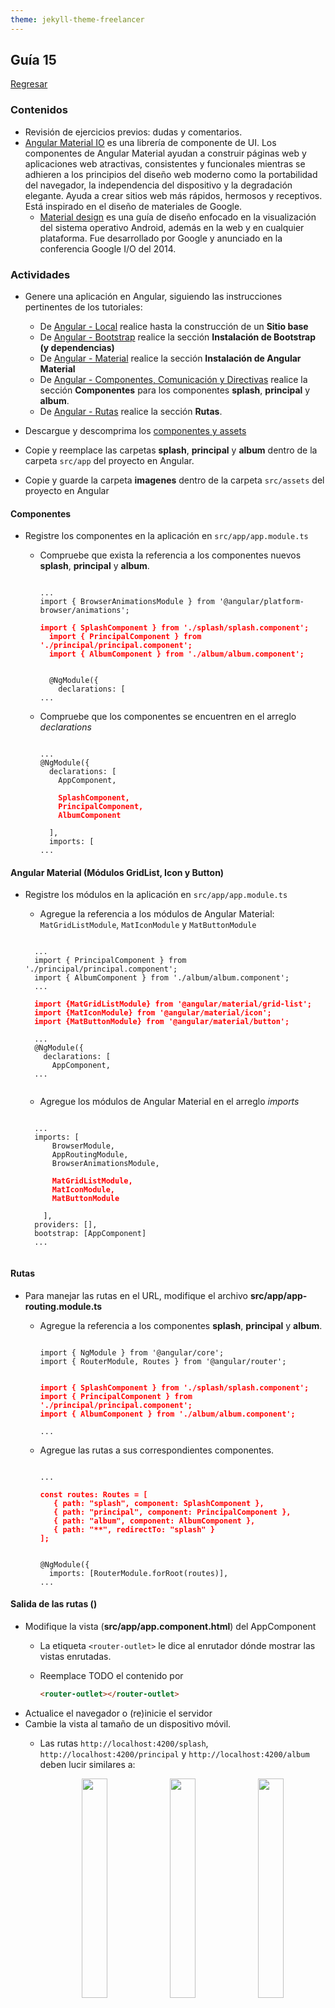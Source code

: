 ```yaml
---
theme: jekyll-theme-freelancer
---
```


## Guía 15

[Regresar](/DAWM/)

### Contenidos

* Revisión de ejercicios previos: dudas y comentarios.
* [Angular Material IO](https://material.angular.io/) es una librería de componente de UI. Los componentes de Angular Material ayudan a construir páginas web y aplicaciones web atractivas, consistentes y funcionales mientras se adhieren a los principios del diseño web moderno como la portabilidad del navegador, la independencia del dispositivo y la degradación elegante. Ayuda a crear sitios web más rápidos, hermosos y receptivos. Está inspirado en el diseño de materiales de Google.
	- [Material design](https://material.io/design) es una guía de diseño enfocado en la visualización del sistema operativo Android, además en la web y en cualquier plataforma. Fue desarrollado por Google y anunciado en la conferencia Google I/O del 2014.


### Actividades

* Genere una aplicación en Angular, siguiendo las instrucciones pertinentes de los tutoriales:
  
  + De [Angular - Local](https://dawfiec.github.io/DAWM/tutoriales/angular_local.html) realice hasta la construcción de un **Sitio base**
  + De [Angular - Bootstrap](https://dawfiec.github.io/DAWM/tutoriales/angular_bootstrap.html) realice la sección **Instalación de Bootstrap (y dependencias)**
  + De [Angular - Material](https://dawfiec.github.io/DAWM/tutoriales/angular_material.html) realice la sección **Instalación de Angular Material**
  + De [Angular - Componentes, Comunicación y Directivas](https://dawfiec.github.io/DAWM/tutoriales/angular_bases.html) realice la sección **Componentes** para los componentes **splash**, **principal** y **album**.
  + De [Angular - Rutas](https://dawfiec.github.io/DAWM/tutoriales/angular_rutas.html) realice la sección **Rutas**.

* Descargue y descomprima los [componentes y assets](archivos/guia15_recursos.zip)
* Copie y reemplace las carpetas **splash**, **principal** y **album** dentro de la carpeta `src/app` del proyecto en Angular. 
* Copie y guarde la carpeta **imagenes** dentro de la carpeta `src/assets` del proyecto en Angular

#### Componentes

* Registre los componentes en la aplicación en `src/app/app.module.ts`
  + Compruebe que exista la referencia a los componentes nuevos **splash**, **principal** y **album**.

    <pre><code>
  	...
  	import { BrowserAnimationsModule } from '@angular/platform-browser/animations';
  	<b style="color: red">
  	import { SplashComponent } from './splash/splash.component';
	  import { PrincipalComponent } from './principal/principal.component';
	  import { AlbumComponent } from './album/album.component';
	  </b>

	  @NgModule({
  	  	declarations: [
  	...
    </code></pre>

  + Compruebe que los componentes se encuentren en el arreglo *declarations*

    <pre><code>
  	...
  	@NgModule({
	  declarations: [
	    AppComponent,
	    <b style="color: red">
	    SplashComponent,
	    PrincipalComponent,
	    AlbumComponent
	    </b>
	  ],
	  imports: [
  	...
    </code></pre>

#### Angular Material (Módulos GridList, Icon y Button)

* Registre los módulos en la aplicación en `src/app/app.module.ts`

    + Agregue la referencia a los módulos de Angular Material: `MatGridListModule`, `MatIconModule` y `MatButtonModule`

	<pre><code>
	...
	import { PrincipalComponent } from './principal/principal.component';
	import { AlbumComponent } from './album/album.component';
	...
	<b style="color: red">
	import {MatGridListModule} from '@angular/material/grid-list';
	import {MatIconModule} from '@angular/material/icon';
	import {MatButtonModule} from '@angular/material/button';
	</b>
	...
	@NgModule({
	  declarations: [
	    AppComponent,
	...
	</code></pre>

	+ Agregue los módulos de Angular Material en el arreglo *imports*

    <pre><code>
  	...
  	imports: [
	    BrowserModule,
	    AppRoutingModule,
	    BrowserAnimationsModule,
	    <b style="color: red">
	    MatGridListModule,
	    MatIconModule,  
	    MatButtonModule
	    </b>
	  ],
	providers: [],
	bootstrap: [AppComponent]
  	...
    </code></pre>

#### Rutas

* Para manejar las rutas en el URL, modifique el archivo **src/app/app-routing.module.ts**
  + Agregue la referencia a los componentes **splash**, **principal** y **album**.
  
    <pre><code>
  	import { NgModule } from '@angular/core';
  	import { RouterModule, Routes } from '@angular/router';

  	<b style="color: red">
  	import { SplashComponent } from './splash/splash.component';
  	import { PrincipalComponent } from './principal/principal.component';
  	import { AlbumComponent } from './album/album.component';
  	</b>
  	...
  	</code></pre>

  + Agregue las rutas a sus correspondientes componentes.
  
  	<pre><code>
  	...
  	<b style="color: red">
  	const routes: Routes = [
       { path: "splash", component: SplashComponent },
       { path: "principal", component: PrincipalComponent },
   	   { path: "album", component: AlbumComponent },
   	   { path: "**", redirectTo: "splash" }
    ];
  	</b>
    
  	@NgModule({
  	  imports: [RouterModule.forRoot(routes)],
  	...  
  	</code></pre>

#### Salida de las rutas (<router-outlet>)

* Modifique la vista (**src/app/app.component.html**) del AppComponent
  + La etiqueta `<router-outlet>` le dice al enrutador dónde mostrar las vistas enrutadas.
  + Reemplace TODO el contenido por
    
    ```html
    <router-outlet></router-outlet>
    ```
* Actualice el navegador o (re)inicie el servidor
* Cambie la vista al tamaño de un dispositivo móvil. 
  + Las rutas `http://localhost:4200/splash`, `http://localhost:4200/principal` y `http://localhost:4200/album` deben lucir similares a:

	<p align="center">
	  <img width="30%" src="imagenes/angular_material_splash.png">
	  <img width="30%" src="imagenes/angular_material_principal.png">
	  <img width="30%" src="imagenes/angular_material_album.png">
	</p>

#### Navegación entre rutas (routerlink)

* Modifique la vista (**src/app/splash.component.html**) del SplashComponent
  + Al dar clic sobre el nombre o la imagen debe redirigir a la ruta `/principal`

  ```
  ... 
  <img src="assets/imagenes/pngwing.com.png" class="img-fluid"  routerLink="/principal"  alt="imagen">
  ...
  <h1 class="titulo" routerLink="/principal">Album</h1>
  ...
  ```

* Agregue la navegación entre del componente **PrincipalComponent** al componente **AlbumComponent**
  + Al dar clic en el **button** con el nombre `Ver`.

  ```
  ...
  <button type="button" class="btn btn-success mx-2">Ver</button> 
  ...
  ```

* Agregue la navegación entre del componente **AlbumComponent** al componente **PrincipalComponent**
  + Al dar clic en el **button** con el ícono `arrow_back`.

  ```
  ...
  <button mat-icon-button color="basic" aria-label="back">  
	  <mat-icon>arrow_back</mat-icon> 
  </button>  
  ...
  ```

#### Redirección automática (router)

* Modifique el controlador (**src/app/splash.component.ts**) del SplashComponent
  + Agregue la referencia al módulo `Router`

	<pre><code>
	import { Component, OnInit } from '@angular/core';
	<b style="color: red">
  import { Router } from '@angular/router';
  </b>
  @Component({
	...
	</code></pre>

	+ Agregue la inyección de dependencia al módulo `Router`

	<pre><code>
	...
	export class SplashComponent implements OnInit {
	<b style="color: red">
    constructor(private router: Router) { }
  </b>
    ngOnInit(): void {
	...
	</code></pre>

	+ Luego de la inicialización del componente, agregue el código para activar navegación a la ruta `/principal`

	<pre><code>
	...
	ngOnInit(): void {
	<b style="color: red">
	    setTimeout(() => {
	      this.router.navigate(['principal']);
	    }, 2000);
  </b>
  }
  ...
	</code></pre>


### Términos

Despliegue, material design

### Referencias

* Angular Material Tutorial. (2022). Retrieved 20 July 2022, from https://www.tutorialspoint.com/angular_material/index.htm
* Angular. (2022). Retrieved 26 July 2022, from https://angular.io/tutorial/toh-pt5
* Khan, R. (2022). La función setTimeout() en Angular. Retrieved 26 July 2022, from https://www.delftstack.com/es/howto/angular/settimeout-function-in-angular/